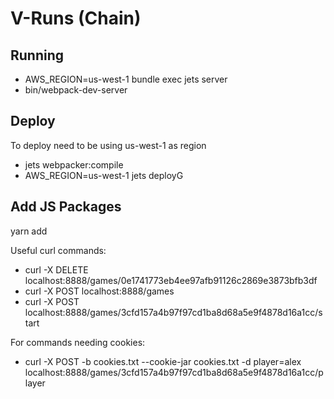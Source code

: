 # V-Runs (Chain)

## Running
* AWS_REGION=us-west-1  bundle exec jets server
* bin/webpack-dev-server

## Deploy
To deploy need to be using us-west-1 as region

* jets webpacker:compile 
* AWS_REGION=us-west-1 jets deployG

## Add JS Packages
yarn add <package>  


Useful curl commands:
* curl -X DELETE localhost:8888/games/0e1741773eb4ee97afb91126c2869e3873bfb3df
* curl -X POST localhost:8888/games
* curl -X POST localhost:8888/games/3cfd157a4b97f97cd1ba8d68a5e9f4878d16a1cc/start

For commands needing cookies:
* curl -X POST -b cookies.txt --cookie-jar cookies.txt -d player=alex localhost:8888/games/3cfd157a4b97f97cd1ba8d68a5e9f4878d16a1cc/player



